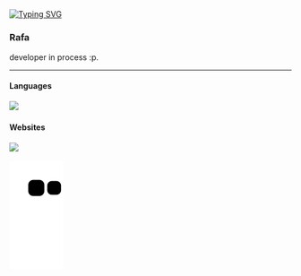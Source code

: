 ## 
<a href="https://git.io/typing-svg"><img src="https://readme-typing-svg.herokuapp.com?font=Paytone+One&size=40&duration=2000&pause=1000&color=F71A63&center=true&vCenter=true&width=1000&lines=Bem+Vindo+Meu+Github!" alt="Typing SVG" /></a><p align="center"><h3>Rafa</h3>developer in process :p.</p><hr/><p align="center"><h4>Languages</h4><a href="https://skillicons.dev"><img src="https://skillicons.dev/icons?i=js,ts,nodejs"></a><h4>Websites</h4><a href="https://skillicons.dev"><img src="https://skillicons.dev/icons?i=react,html,css"></a>
 
 









 ![Snake animation](https://github.com/rafaballerini/rafaballerini/blob/output/github-contribution-grid-snake.svg)

</div> 
